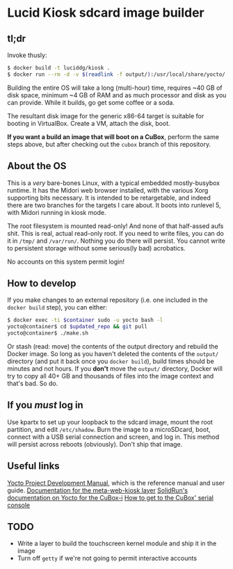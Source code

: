 Lucid Kiosk sdcard image builder
================================

tl;dr
-----

Invoke thusly:

```bash
$ docker build -t luciddg/kiosk .
$ docker run --rm -d -v $(readlink -f output/):/usr/local/share/yocto/ luciddg/kiosk
```

Building the entire OS will take a long (multi-hour) time, requires ~40 GB of disk space, minimum ~4 GB of RAM and as much processor and disk as you can provide. While it builds, go get some coffee or a soda.

The resultant disk image for the generic x86-64 target is suitable for booting in VirtualBox. Create a VM, attach the disk, boot.

**If you want a build an image that will boot on a CuBox**, perform the same steps above, but after checking out the `cubox` branch of this repository.

About the OS
------------

This is a _very_ bare-bones Linux, with a typical embedded mostly-busybox runtime. It has the Midori web browser installed, with the various Xorg supporting bits necessary. It is intended to be retargetable, and indeed there are two branches for the targets I care about. It boots into runlevel 5, with Midori running in kiosk mode.

The root filesystem is mounted read-only! And none of that half-assed aufs shit. This is real, actual read-only root. If you need to write files, you can do it in `/tmp/` and `/var/run/`. Nothing you do there will persist. You cannot write to persistent storage without some serious(ly bad) acrobatics.

No accounts on this system permit login!

How to develop
--------------

If you make changes to an external repository (i.e. one included in the `docker build` step), you can either:
```bash
$ docker exec -ti $container sudo -u yocto bash -l
yocto@container$ cd $updated_repo && git pull
yocto@container$ ./make.sh
```

Or stash (read: move) the contents of the output directory and rebuild the Docker image. So long as you haven't deleted the contents of the `output/` directory (and put it back once you `docker build`), build times should be minutes and not hours. If you **don't** move the `output/` directory, Docker will try to copy all 40+ GB and thousands of files into the image context and that's bad. So do.

If you *must* log in
--------------------

Use kpartx to set up your loopback to the sdcard image, mount the root partition, and edit `/etc/shadow`. Burn the image to a microSDcard, boot, connect with a USB serial connection and screen, and log in. This method will persist across reboots (obviously). Don't ship that image.

Useful links
------------

[Yocto Project Development Manual](http://www.yoctoproject.org/docs/1.6/dev-manual/dev-manual.html), which is the reference manual and user guide.
[Documentation for the meta-web-kiosk layer](https://wiki.yoctoproject.org/wiki/Web_Application_for_Interactive_Kiosk_Devices#Integration_Of_meta-web-kiosk_Into_Poky)
[SolidRun's documentation on Yocto for the CuBox-i](http://wiki.solid-run.com/Yocto)
[How to get to the CuBox' serial console](http://wiki.solid-run.com/Serial_console)

TODO
----

* Write a layer to build the touchscreen kernel module and ship it in the image
* Turn off `getty` if we're not going to permit interactive accounts
